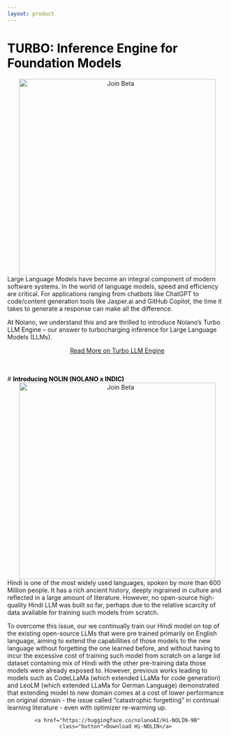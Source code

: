 ```yaml
---
layout: product
---
```


# <span style="color:black; font-weight:bold">TURBO: Inference Engine for Foundation Models</span>

<!-- Image -->
<div style="text-align: center;">
    <img src="https://substackcdn.com/image/fetch/f_auto,q_auto:good,fl_progressive:steep/https%3A%2F%2Fsubstack-post-media.s3.amazonaws.com%2Fpublic%2Fimages%2Feacd0282-373b-4440-be3a-8e4901ada954_1044x630.png" alt="Join Beta" width="450" height="450">
</div>
Large Language Models have become an integral component of modern software systems. In the world of language models, speed and efficiency are critical. For applications ranging from chatbots like ChatGPT to code/content generation tools like Jasper.ai and GitHub Copilot, the time it takes to generate a response can make all the difference.

At Nolano, we understand this and are thrilled to introduce Nolano’s Turbo LLM Engine – our answer to turbocharging inference for Large Language Models (LLMs).

<div style="text-align: center;">

  <a href="https://nolanoorg.substack.com/p/introducing-the-turbo-llm-inference" class="button">Read More on Turbo LLM Engine</a> 
</div>
<br>
<br>
# <span style="color:black; font-weight:bold">Introducing NOLIN (NOLANO x INDIC)</span>


<div style="text-align: center;">
    <img src="https://blog.nolano.ai/assets/img/posts/hi-NOLIN-main.png" alt="Join Beta" width="450" height="450">
</div>
Hindi is one of the most widely used languages, spoken by more than 600 Million people. It has a rich ancient history, deeply ingrained in culture and reflected in a large amount of literature. However, no open-source high-quality Hindi LLM was built so far, perhaps due to the relative scarcity of data available for training such models from scratch.

To overcome this issue, our we continually train our Hindi model on top of the existing open-source LLMs that were pre trained primarily on English language, aiming to extend the capabilities of those models to the new language without forgetting the one learned before, and without having to incur the excessive cost of training such model from scratch on a large iid dataset containing mix of Hindi with the other pre-training data those models were already exposed to. However, previous works leading to models such as CodeLLaMa (which extended LLaMa for code generation) and LeoLM (which extended LLaMa for German Language) demonstrated that extending model to new domain comes at a cost of lower performance on original domain - the issue called “catastrophic forgetting” in continual learning literature - even with optimizer re-warming up.


<div style="text-align: center;">

    <a href="https://huggingface.co/nolanoAI/Hi-NOLIN-9B" class="button">Download Hi-NOLIN</a> 
</div>

  
